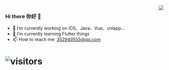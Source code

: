<img align="right" src="https://github-readme-stats.vercel.app/api?username=Wuou&show_icons=true&bg_color=ffffff&hide_title=true&theme=vue" />

### Hi there 你好 👋

- 🔭 I’m currently working on iOS、Java、Vue、uniapp...
- 🌱 I’m currently learning Flutter things
- 📫 How to reach me: 352949555@qq.com

# ![visitors](https://visitor-badge.glitch.me/badge?page_id=Wuou.Wuou.readme)
